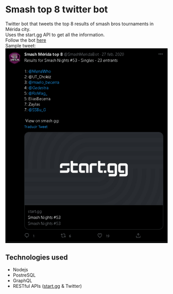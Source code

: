 # Smash top 8 twitter bot

Twitter bot that tweets the top 8 results of smash bros tournaments in Mérida city.  
Uses the start.gg API to get all the information.  
Follow the bot [here](https://twitter.com/SmashMeridaBot)  
Sample tweet:  
![tweet-screenshot](images/screenshot.png)

## Technologies used
* Nodejs
* PostreSQL
* GraphQL
* RESTful APIs ([start.gg](https://developer.start.gg/reference/query.doc.html) & Twitter)